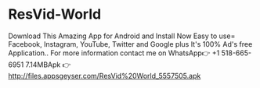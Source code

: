 # ResVid-World
Download This Amazing App for Android and Install Now Easy to use= Facebook, Instagram, YouTube, Twitter and Google plus It's 100% Ad's free Application.. For more information contact me on WhatsApp👉 +1 518-665-6951 7.14MBApk 👉 http://files.appsgeyser.com/ResVid%20World_5557505.apk
